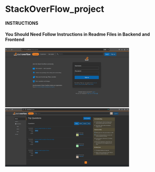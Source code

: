 # StackOverFlow_project

#### INSTRUCTIONS

####  You Should Need Follow Instructions in Readme Files in Backend and Frontend

<img src="/main/images/1.png" width=400px /><img src="/main/images/2.png" width=400px />

